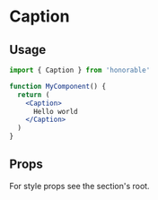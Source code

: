 # Caption

## Usage

```jsx
import { Caption } from 'honorable'

function MyComponent() {
  return (
    <Caption>
      Hello world
    </Caption>
  )
}
```

## Props

For style props see the section's root.
